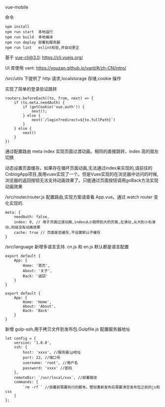 vue-mobile

命令

    npm install
    npm run start  本地运行
    npm run build  本地编译
    npm run deploy 部署到服务器
    npm run lint   eslint校验,并自动更正

基于 vue-cli@3.0: https://cli.vuejs.org/

UI 库使用 vant: https://youzan.github.io/vant/#/zh-CN/intro/

/src/utils 下提供了 http 请求,localstorage 存储,cookie 操作

实现了简单的登录验证跳转

    routers.beforeEach((to, from, next) => {
        if (to.meta.needAuth) {
            if (getCookie('vue.auth')) {
                next();
            } else {
                next(`/login?redirect=${to.fullPath}`)
            }
        } else {
            next()
        }
    })

通过配置路由 meta index 实现页面过渡动画。相同的直接跳转，index 高的就左切换

动态设置页面缓存。如果存在循环页面动画,无法通过index来实现的,请前往的CnblogApp项目,我用vuex实现了一个。但是Vuex实现的在浏览器中访问的时候,浏览器的返回按钮无法支持动画效果了。只能通过页面按钮调用goBack方法实现动画效果

/src/router/router.js 配置路由,实现方案请查看 App.vue。通过 watch router 变化实现的.

    meta: {
        needAuth: false,
        index: 0, // 用于页面过渡动画,index从小跳转到大的页面,左滑动,从大到小右滑动,同级没有动画效果
        cache: true // 页面是否缓存,不设置默认不缓存
    }

/src/language 新增多语言支持. cn.js 和 en.js 默认都是语言配置

    export default {
        App: {
            Home: '首页',
            About: '关于',
            Back: '返回'
        }
    }

    export default {
        App: {
            Home: 'Home',
            About: 'About',
            Back: 'Back'
        }
    }

新增 gulp-ssh,用于拷贝文件到发布包.Gulpfile.js 配置服务器地址

    let config = {
        version: '1.0.0',
        ssh: {
            host: 'xxxx', //服务器ip地址
            port: 22, //端口号
            username: 'root', //用户名
            password: 'xxxx' //密码
        },
        remoteDir: `/usr/local/xxx`, //部署路径
        commands: [
            `rm -rf ` //部署前需要执行的脚本。譬如重新发布后需要清空发布包之前的js和css
        ]
    };
